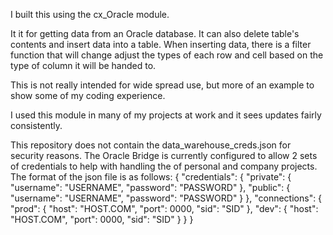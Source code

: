 I built this using the cx_Oracle module.

It it for getting data from an Oracle database.  It can also delete table's contents and insert data into a table.
When inserting data, there is a filter function that will change adjust the types of each row and cell based on the type
of column it will be handed to.

This is not really intended for wide spread use, but more of an example to show some of my coding experience.

I used this module in many of my projects at work and it sees updates fairly consistently.

This repository does not contain the data_warehouse_creds.json for security reasons.
The Oracle Bridge is currently configured to allow 2 sets of credentials to help with handling the of personal and
company projects.
The format of the json file is as follows:
{
  "credentials": {
    "private": {
      "username": "USERNAME",
      "password": "PASSWORD"
    },
    "public": {
      "username": "USERNAME",
      "password": "PASSWORD"
    }
  },
  "connections": {
    "prod": {
      "host": "HOST.COM",
      "port": 0000,
      "sid": "SID"
    },
    "dev": {
      "host": "HOST.COM",
      "port": 0000,
      "sid": "SID"
    }
  }
}